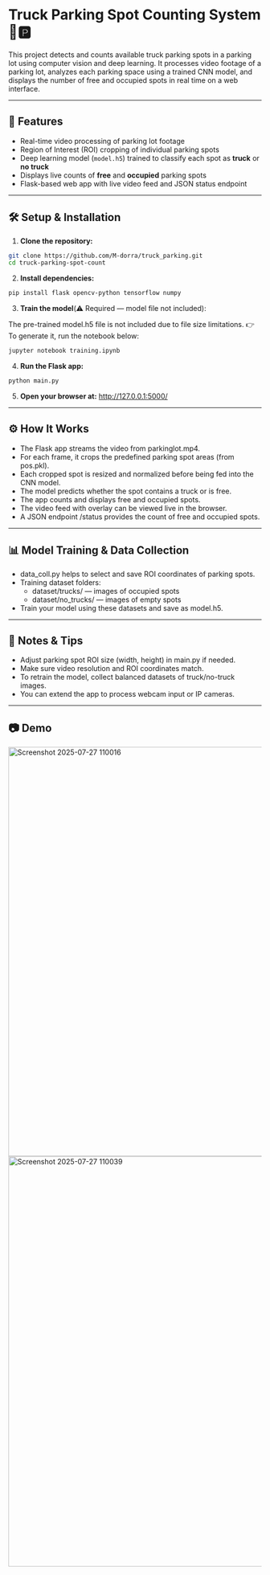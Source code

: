 # Truck Parking Spot Counting System 🚚🅿️

This project detects and counts available truck parking spots in a parking lot using computer vision and deep learning. It processes video footage of a parking lot, analyzes each parking space using a trained CNN model, and displays the number of free and occupied spots in real time on a web interface.

---

## 🚀 Features

- Real-time video processing of parking lot footage
- Region of Interest (ROI) cropping of individual parking spots
- Deep learning model (`model.h5`) trained to classify each spot as **truck** or **no truck**
- Displays live counts of **free** and **occupied** parking spots
- Flask-based web app with live video feed and JSON status endpoint

---

## 🛠️ Setup & Installation

1. **Clone the repository:**
```bash
git clone https://github.com/M-dorra/truck_parking.git
cd truck-parking-spot-count
```
2. **Install dependencies:**

```bash
pip install flask opencv-python tensorflow numpy
```
3. **Train the model**(⚠️ Required — model file not included):

The pre-trained model.h5 file is not included due to file size limitations.
👉 To generate it, run the notebook below:

```bash
jupyter notebook training.ipynb
```

4. **Run the Flask app:**
```bash
python main.py
  ```
5. **Open your browser at:** http://127.0.0.1:5000/
   
---

## ⚙️ How It Works
- The Flask app streams the video from parkinglot.mp4.
- For each frame, it crops the predefined parking spot areas (from pos.pkl).
- Each cropped spot is resized and normalized before being fed into the CNN model.
- The model predicts whether the spot contains a truck or is free.
- The app counts and displays free and occupied spots.
- The video feed with overlay can be viewed live in the browser.
- A JSON endpoint /status provides the count of free and occupied spots.
  
---

## 📊 Model Training & Data Collection
- data_coll.py helps to select and save ROI coordinates of parking spots.
- Training dataset folders:
  - dataset/trucks/ — images of occupied spots
  - dataset/no_trucks/ — images of empty spots
- Train your model using these datasets and save as model.h5.

---

## 🧩 Notes & Tips
- Adjust parking spot ROI size (width, height) in main.py if needed.
- Make sure video resolution and ROI coordinates match.
- To retrain the model, collect balanced datasets of truck/no-truck images.
- You can extend the app to process webcam input or IP cameras.

---

## 📷 Demo

<img width="1021" height="815" alt="Screenshot 2025-07-27 110016" src="https://github.com/user-attachments/assets/0cfd8494-26de-4036-935a-d238ac83e823" />

<img width="1034" height="817" alt="Screenshot 2025-07-27 110039" src="https://github.com/user-attachments/assets/e5fe03c5-4285-4d18-913b-1d73774bc921" />
